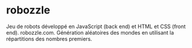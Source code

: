 # robozzle
Jeu de robots développé en JavaScript (back end) et HTML et CSS (front end). robozzle.com. Génération aléatoires des mondes en utilisant la répartitions des nombres premiers.
